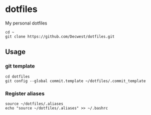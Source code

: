 # dotfiles
My personal dotfiles

```shell
cd ~
git clone https://github.com/Decwest/dotfiles.git
```

## Usage

### git template
```shell
cd dotfiles
git config --global commit.template ~/dotfiles/.commit_template
```

### Register aliases
```shell
source ~/dotfiles/.aliases
echo "source ~/dotfiles/.aliases" >> ~/.bashrc
```